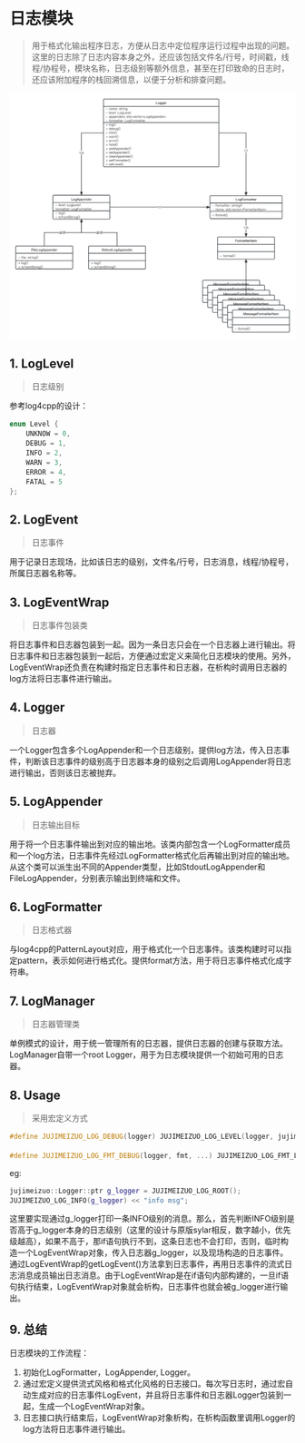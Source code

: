 # 日志模块

> 用于格式化输出程序日志，方便从日志中定位程序运行过程中出现的问题。这里的日志除了日志内容本身之外，还应该包括文件名/行号，时间戳，线程/协程号，模块名称，日志级别等额外信息，甚至在打印致命的日志时，还应该附加程序的栈回溯信息，以便于分析和排查问题。

![日志模块UML](../../img/LoggerUML.jpeg)

## 1. LogLevel

> 日志级别

参考log4cpp的设计：

```C++
enum Level {
    UNKNOW = 0,
    DEBUG = 1,
    INFO = 2,
    WARN = 3,
    ERROR = 4,
    FATAL = 5
};
```

## 2. LogEvent

> 日志事件

用于记录日志现场，比如该日志的级别，文件名/行号，日志消息，线程/协程号，所属日志器名称等。


## 3. LogEventWrap

> 日志事件包装类

将日志事件和日志器包装到一起。因为一条日志只会在一个日志器上进行输出。将日志事件和日志器包装到一起后，方便通过宏定义来简化日志模块的使用。另外，LogEventWrap还负责在构建时指定日志事件和日志器，在析构时调用日志器的log方法将日志事件进行输出。

## 4. Logger

> 日志器

一个Logger包含多个LogAppender和一个日志级别，提供log方法，传入日志事件，判断该日志事件的级别高于日志器本身的级别之后调用LogAppender将日志进行输出，否则该日志被抛弃。

## 5. LogAppender

> 日志输出目标

用于将一个日志事件输出到对应的输出地。该类内部包含一个LogFormatter成员和一个log方法，日志事件先经过LogFormatter格式化后再输出到对应的输出地。从这个类可以派生出不同的Appender类型，比如StdoutLogAppender和FileLogAppender，分别表示输出到终端和文件。

## 6. LogFormatter

> 日志格式器

与log4cpp的PatternLayout对应，用于格式化一个日志事件。该类构建时可以指定pattern，表示如何进行格式化。提供format方法，用于将日志事件格式化成字符串。

## 7. LogManager

> 日志器管理类

单例模式的设计，用于统一管理所有的日志器，提供日志器的创建与获取方法。LogManager自带一个root Logger，用于为日志模块提供一个初始可用的日志器。


## 8. Usage

> 采用宏定义方式

```C++
#define JUJIMEIZUO_LOG_DEBUG(logger) JUJIMEIZUO_LOG_LEVEL(logger, jujimeizuo::LogLevel::DEBUG)

#define JUJIMEIZUO_LOG_FMT_DEBUG(logger, fmt, ...) JUJIMEIZUO_LOG_FMT_LEVEL(logger, jujimeizuo::LogLevel::DEBUG, fmt, __VA_ARGS__)
```

eg:

```C++
jujimeizuo::Logger::ptr g_logger = JUJIMEIZUO_LOG_ROOT();
JUJIMEIZUO_LOG_INFO(g_logger) << "info msg";
```

这里要实现通过g_logger打印一条INFO级别的消息。那么，首先判断INFO级别是否高于g_logger本身的日志级别（这里的设计与原版sylar相反，数字越小，优先级越高），如果不高于，那if语句执行不到，这条日志也不会打印，否则，临时构造一个LogEventWrap对象，传入日志器g_logger，以及现场构造的日志事件。通过LogEventWrap的getLogEvent()方法拿到日志事件，再用日志事件的流式日志消息成员输出日志消息。由于LogEventWrap是在if语句内部构建的，一旦if语句执行结束，LogEventWrap对象就会析构，日志事件也就会被g_logger进行输出。

## 9. 总结

日志模块的工作流程：

1. 初始化LogFormatter，LogAppender, Logger。
2. 通过宏定义提供流式风格和格式化风格的日志接口。每次写日志时，通过宏自动生成对应的日志事件LogEvent，并且将日志事件和日志器Logger包装到一起，生成一个LogEventWrap对象。
3. 日志接口执行结束后，LogEventWrap对象析构，在析构函数里调用Logger的log方法将日志事件进行输出。